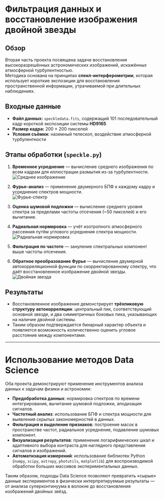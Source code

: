 # Фильтрация данных и восстановление изображения двойной звезды

## Обзор
Вторая часть проекта посвящена задаче восстановления высокоразрешённых астрономических изображений, искажённых атмосферной турбулентностью.  
Методика основана на принципах **спекл-интерферометрии**, которая использует короткие экспозиции для восстановления пространственной информации, утрачиваемой при длительных наблюдениях.

## Входные данные
- **Файл данных:** `speckledata.fits`, содержащий 101 последовательный кадр короткой экспозиции системы **HD9165**  
- **Размер кадра:** 200 × 200 пикселей  
- **Условия съёмки:** наземный телескоп, воздействие атмосферной турбулентности  

## Этапы обработки (`speckle.py`)

1. **Временное усреднение** — вычисление среднего изображения по всем кадрам для иллюстрации размытия из-за турбулентности.  
   ![Среднее изображение](mean.png)

2. **Фурье-анализ** — применение двумерного БПФ к каждому кадру и усреднение спектров мощности.  
   ![Фурье-спектр](fourier.png)

3. **Оценка шумовой подложки** — вычисление среднего уровня спектра за пределами частоты отсечения (~50 пикселей) и его вычитание.  

4. **Радиальная нормировка** — учёт изотропного атмосферного рассеяния путём углового усреднения спектра мощности.  
   ![Радиальная нормировка](rotaver.png)

5. **Фильтрация по частоте** — зануление спектральных компонент выше частоты отсечения.  

6. **Обратное преобразование Фурье** — вычисление двумерной автокорреляционной функции по скорректированному спектру, что даёт восстановленное изображение двойной звезды.  
   ![Двойная звезда](binary.png)


## Результаты
- Восстановленное изображение демонстрирует **трёхпиковую структуру автокорреляции**: центральный пик, соответствующий основной звезде, и два симметричных боковых пика, указывающих на наличие двойной системы.  
- Таким образом подтверждается бинарный характер объекта и появляется возможность количественно оценить угловое расстояние между компонентами.  

---

# Использование методов Data Science

Оба проекта демонстрируют применение инструментов анализа данных к задачам физики и астрономии:

- **Предобработка данных**: нормировка спектров по времени интегрирования, вычитание шумовой подложки, аподизация сигналов.  
- **Частотный анализ**: использование БПФ и спектра мощности для выявления скрытых закономерностей в данных.  
- **Фильтрация и выделение признаков**: построение масок в пространстве частот, радиальное усреднение, подавление шумовых компонент.  
- **Визуализация результатов**: применение логарифмических шкал и адаптивного выбора контраста для наглядного представления сигналов и изображений.  
- **Автоматизация измерений**: использование библиотек Python (`numpy`, `scipy`, `astropy`, `photutils`, `matplotlib`) для воспроизводимой обработки больших массивов экспериментальных данных.  

Таким образом, подходы Data Science позволяют превратить «сырые» данные экспериментов в физически интерпретируемые результаты — от анализа суперконтинуума в волокне до восстановления изображений двойных звёзд.  
